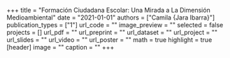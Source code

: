 +++
title = "Formación Ciudadana Escolar: Una Mirada a La Dimensión Medioambiental"
date = "2021-01-01"
authors = ["Camila {Jara Ibarra}"]
publication_types = ["1"]
url_code = ""
image_preview = ""
selected = false
projects = []
url_pdf = ""
url_preprint = ""
url_dataset = ""
url_project = ""
url_slides = ""
url_video = ""
url_poster = ""
math = true
highlight = true
[header]
image = ""
caption = ""
+++
